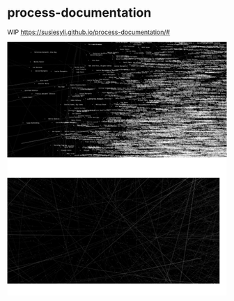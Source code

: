 # process-documentation

WIP https://susiesyli.github.io/process-documentation/#


![kepler-name](https://github.com/susiesyli/process-documentation/blob/ef05ee5aad2f02f29d6d8ff2cb9a8bd4a58ef4c0/img/Screenshot%202024-12-09%20at%201.33.03%20AM.png)
![](https://github.com/susiesyli/process-documentation/blob/ef05ee5aad2f02f29d6d8ff2cb9a8bd4a58ef4c0/img/layered-network.png)
